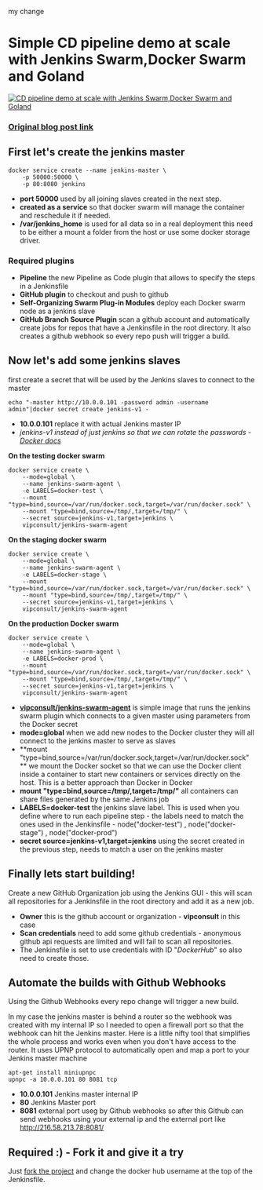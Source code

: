 my change

# Simple CD pipeline demo at scale with Jenkins Swarm,Docker Swarm and Goland


[![CD pipeline demo at scale with Jenkins Swarm,Docker Swarm and Goland](https://img.youtube.com/vi/USxRrMWzK1s/0.jpg)](https://youtu.be/USxRrMWzK1s "The video is a step by step tutorial for a simple Golang application and how to create a continuous delivery pipeline using  Jenkins Swarm ,Docker swarm, Docker Secrets")

### [Original blog post link](https://www.vip-consult.solutions/post/easy-docker-swarm-jenkins-continuous-deployment-at-scale#content)

## First let's create the jenkins master

	docker service create --name jenkins-master \
		-p 50000:50000 \
		-p 80:8080 jenkins

* **port 50000** used by all joining slaves created in the next step.
* **created as a service** so that docker swarm will manage the container and reschedule it if needed. 
* **/var/jenkins_home** is used for all data so in a real deployment this need to be either a mount a folder from the host or use some docker storage driver. 


### Required plugins
* **Pipeline** the new Pipeline as Code plugin that allows to specify the steps in a Jenkinsfile
* **GitHub plugin** to checkout and push to github
* **Self-Organizing Swarm Plug-in Modules** deploy each Docker swarm node as a jenkins slave
* **GitHub Branch Source Plugin** scan a github account and automatically create jobs for repos that have a Jenkinsfile in the root directory. It also creates a github webhook so every repo push will trigger a build.


## Now let's add some jenkins slaves

first create a secret that will be used by the Jenkins slaves to connect to the master
	
	echo "-master http://10.0.0.101 -password admin -username admin"|docker secret create jenkins-v1 -
* **10.0.0.101** replace it with actual Jenkins master IP
* *jenkins-v1 instead of just jenkins so that we can rotate the passwords - [Docker docs](https://docs.docker.com/engine/swarm/secrets/#example-rotate-a-secret)*


**On the testing docker swarm**

	docker service create \
		--mode=global \
		--name jenkins-swarm-agent \
		-e LABELS=docker-test \
		--mount "type=bind,source=/var/run/docker.sock,target=/var/run/docker.sock" \
		--mount "type=bind,source=/tmp/,target=/tmp/" \
		--secret source=jenkins-v1,target=jenkins \
		vipconsult/jenkins-swarm-agent

**On the staging docker swarm**

	docker service create \
		--mode=global \
		--name jenkins-swarm-agent \
		-e LABELS=docker-stage \
		--mount "type=bind,source=/var/run/docker.sock,target=/var/run/docker.sock" \
		--mount "type=bind,source=/tmp/,target=/tmp/" \
		--secret source=jenkins-v1,target=jenkins \
		vipconsult/jenkins-swarm-agent
	
**On the production Docker swarm**

	docker service create \
		--mode=global \
		--name jenkins-swarm-agent \
		-e LABELS=docker-prod \
		--mount "type=bind,source=/var/run/docker.sock,target=/var/run/docker.sock" \
		--mount "type=bind,source=/tmp/,target=/tmp/" \
		--secret source=jenkins-v1,target=jenkins \
		vipconsult/jenkins-swarm-agent
	
* **[vipconsult/jenkins-swarm-agent](https://hub.docker.com/r/vipconsult/jenkins-swarm-agent)**  is simple image that runs the jenkins swarm plugin which connects to a given master using parameters from  the Docker secret 
* **mode=global** when we add new nodes to the Docker cluster they will all connect to the jenkins master to serve as slaves
* **mount "type=bind,source=/var/run/docker.sock,target=/var/run/docker.sock" ** we mount the Docker socket so that we can use the Docker client inside a container to start new containers or services directly on the host. This is a better approach than Docker in Docker
* **mount "type=bind,source=/tmp/,target=/tmp/"**  all containers can share files generated by the same Jenkins job
* **LABELS=docker-test**  the jenkins slave label. This is used when you define where to run each pipeline step - the labels need to match the ones used in the Jenkinsfile - node("docker-test") , node("docker-stage") , node("docker-prod")
* **secret source=jenkins-v1,target=jenkins** using the secret created in the previous step, needs to match a user on the jenkins master


## Finally lets start building!
Create a new GitHub Organization job using the Jenkins GUI - this will scan all repositories for a Jenkinsfile in the root directory and add it as a new job.
* **Owner** this is the github account or organization - **vipconsult** in this case
* **Scan credentials** need to add some github credentials - anonymous github api requests are limited and will fail to scan all repositories.
* The Jenkinsfile is set to use credentials with ID "*DockerHub*" so also need to create those.


## Automate the builds with Github Webhooks
Using the Github Webhooks every repo change will trigger a new build.

In my case the jenkins master is behind a router so the webhook was created with my internal IP so I needed to open a firewall port so that the webhook can hit the Jenkins master. 
Here is a little nifty tool that simplifies the whole process and works even when you don't have access to the router.
It uses UPNP protocol to automatically open and map a port to your Jenkins master machine
	
	apt-get install miniupnpc
	upnpc -a 10.0.0.101 80 8081 tcp
* **10.0.0.101** Jenkins master internal IP
* **80** Jenkins Master port
* **8081** external port useg by Github webhooks
so after this Github can send webhooks using your external ip and the external port like http://216.58.213.78:8081/


## Required :) - Fork it and give it a try
Just [fork the project](https://github.com/krasi-georgiev/cd-demo) and change the docker hub username at the top of the Jenkinsfile.
